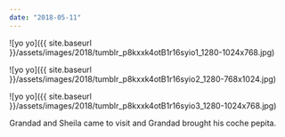```yaml
---
date: "2018-05-11"
---
```


![yo yo]({{ site.baseurl }}/assets/images/2018/tumblr_p8kxxk4otB1r16syio1_1280-1024x768.jpg)

![yo yo]({{ site.baseurl }}/assets/images/2018/tumblr_p8kxxk4otB1r16syio2_1280-768x1024.jpg)

![yo yo]({{ site.baseurl }}/assets/images/2018/tumblr_p8kxxk4otB1r16syio3_1280-1024x768.jpg)

Grandad and Sheila came to visit and Grandad brought his coche pepita.
